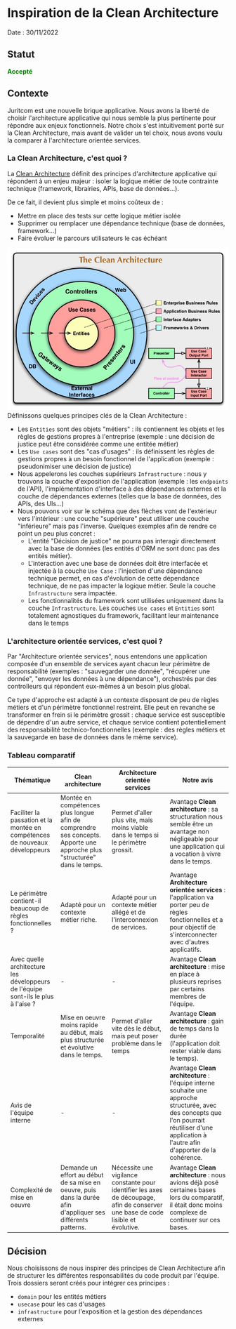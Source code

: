 # Inspiration de la Clean Architecture

Date : 30/11/2022

## Statut

**<span style="color:green">Accepté</span>**

## Contexte

Juritcom est une nouvelle brique applicative. Nous avons la liberté de choisir l'architecture applicative qui nous semble la plus pertinente pour répondre aux enjeux fonctionnels. Notre choix s'est intuitivement porté sur la Clean Architecture, mais avant de valider un tel choix, nous avons voulu la comparer à l'architecture orientée services. 

### La Clean Architecture, c'est quoi ? 

La [Clean Architecture](https://blog.cleancoder.com/uncle-bob/2012/08/13/the-clean-architecture.html) définit des principes d'architecture applicative qui répondent à un enjeu majeur : isoler la logique métier de toute contrainte technique (framework, librairies, APIs, base de données...). 

De ce fait, il devient plus simple et moins coûteux de : 
- Mettre en place des tests sur cette logique métier isolée
- Supprimer ou remplacer une dépendance technique (base de données, framework...)
- Faire évoluer le parcours utilisateurs le cas échéant

![Clean Architecture](../images/0002-clean-architecture.jpg)
Définissons quelques principes clés de la Clean Architecture : 
- Les `Entities` sont des objets "métiers" : ils contiennent les objets et les règles de gestions propres à l'entreprise (exemple : une décision de justice peut être considérée comme une entitée métier)
- Les `Use cases` sont des "cas d'usages" : ils définissent les règles de gestions propres à un besoin fonctionnel de l'application (exemple : pseudonimiser une décision de justice)
- Nous appelerons les couches supérieurs `Infrastructure` : nous y trouvons la couche d'exposition de l'application (exemple : les `endpoints` de l'API), l'implémentation d'interface à des dépendances externes et la couche de dépendances externes (telles que la base de données, des APIs, des UIs...) 
- Nous pouvons voir sur le schéma que des flèches vont de l'extérieur vers l'intérieur : une couche "supérieure" peut utiliser une couche "inférieure" mais pas l'inverse. Quelques exemples afin de rendre ce point un peu plus concret : 
    - L'entité "Décision de justice" ne pourra pas interagir directement avec la base de données (les entités d'ORM ne sont donc pas des entités métier). 
    - L'interaction avec une base de données doit être interfacée et injectée à la couche `Use Case` : l'injection d'une dépendance technique permet, en cas d'évolution de cette dépendance technique, de ne pas impacter la logique métier. Seule la couche `Infrastructure` sera impactée. 
    - Les fonctionnalités du framework sont utilisées uniquement dans la couche `Infrastructure`. Les couches `Use cases` et `Entities` sont totalement agnostiques du framework, facilitant leur maintenance dans le temps

### L'architecture orientée services, c'est quoi ? 

Par "Architecture orientée services", nous entendons une application composée d'un ensemble de services ayant chacun leur périmètre de responsabilité (exemples : "sauvegarder une donnée", "récupérer une donnée", "envoyer les données à une dépendance"), orchestrés par des controlleurs qui répondent eux-mêmes à un besoin plus global.

Ce type d'approche est adapté à un contexte disposant de peu de règles métiers et d'un périmètre fonctionnel restreint. 
Elle peut en revanche se transformer en frein si le périmètre grossit : chaque service est susceptible de dépendre d'un autre service, et chaque service contient potentiellement des responsabilité technico-fonctionnelles (exemple : des règles métiers et la sauvegarde en base de données dans le même service). 

### Tableau comparatif 

| Thématique  | Clean architecture | Architecture orientée services | Notre avis |
|--------|------------|------------|------------|
| Faciliter la passation et la montée en compétences de nouveaux développeurs | Montée en compétences plus longue afin de comprendre ses concepts. Apporte une approche plus "structurée" dans le temps. | Permet d'aller plus vite, mais moins viable dans le temps si le périmètre grossit. | Avantage **Clean architecture** : sa structuration nous semble être un avantage non négligeable pour une application qui a vocation à vivre dans le temps. |
| Le périmètre contient-il beaucoup de règles fonctionnelles ? | Adapté pour un contexte métier riche. | Adapté pour un contexte métier allégé et de l'interconnexion de services. | Avantage **Architecture orientée services** : l'application va porter peu de règles fonctionnelles et a pour objectif de s'interconnecter avec d'autres applicatifs. |
| Avec quelle architecture les développeurs de l'équipe sont-ils le plus à l'aise ? | - | - | Avantage **Clean architecture** : mise en place à plusieurs reprises par certains membres de l'équipe. |
| Temporalité | Mise en oeuvre moins rapide au début, mais plus structurée et évolutive dans le temps. | Permet d'aller vite dès le début, mais peut poser problème dans le temps | Avantage **Clean architecture** : gain de temps dans la durée (l'application doit rester viable dans le temps). |
| Avis de l'équipe interne | - | - | Avantage **Clean architecture** : l'équipe interne souhaite une approche structurée, avec des concepts que l'on pourrait réutiliser d'une application à l'autre afin d'apporter de la cohérence. |
| Complexité de mise en oeuvre | Demande un effort au début de sa mise en oeuvre, puis dans la durée afin d'appliquer ses différents patterns. | Nécessite une vigilance constante pour identifier les axes de découpage, afin de conserver une base de code lisible et évolutive. |Avantage **Clean architecture** : nous avions déjà posé certaines bases lors du comparatif, il était donc moins complexe de continuer sur ces bases. |

## Décision
Nous choisissons de nous inspirer des principes de Clean Architecture afin de structurer les différentes responsabilités du code produit par l'équipe. Trois dossiers seront créés pour intégrer ces principes : 
- `domain` pour les entités métiers 
- `usecase` pour les cas d'usages
- `infrastructure` pour l'exposition et la gestion des dépendances externes 

